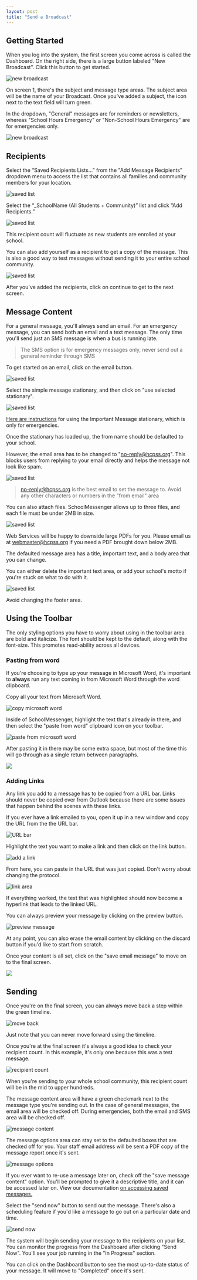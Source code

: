 ```yaml
---
layout: post
title: "Send a Broadcast"
---
```


## Getting Started

When you log into the system, the first screen you come across is called the Dashboard. On the right side, there is a large button labeled "New Broadcast". Click this button to get started.

![new broadcast](/school-messenger-help/images/new-broadcast.png)

On screen 1, there's the subject and message type areas. The subject area will be the name of your Broadcast. Once you've added a subject, the icon next to the text field will turn green.

In the dropdown, "General" messages are for reminders or newsletters, whereas "School Hours Emergency" or "Non-School Hours Emergency" are for emergencies only.

![new broadcast](/school-messenger-help/images/subject-message-type.png)

## Recipients

Select the “Saved Recipients Lists…” from the "Add Message Recipients" dropdown menu to access the list that contains all families and community members for your location.

![saved list](/school-messenger-help/images/access-saved-list.png)

Select the “_SchoolName (All Students + Community)” list and click “Add Recipients.” 

![saved list](/school-messenger-help/images/school-message-list-recipients.png)

This recipient count will fluctuate as new students are enrolled at your school.

You can also add yourself as a recipient to get a copy of the message. This is also a good way to test messages without sending it to your entire school community.

![saved list](/school-messenger-help/images/add-me.png)

After you've added the recipients, click on continue to get to the next screen.

## Message Content

For a general message, you'll always send an email. For an emergency message, you can send both an email and a text message. The only time you'll send just an SMS message is when a bus is running late.

> The SMS option is for emergency messages only, never send out a general reminder through SMS

To get started on an email, click on the email button.

![saved list](/school-messenger-help/images/email-button.png)

Select the simple message stationary, and then click on "use selected stationary".

![saved list](/school-messenger-help/images/simple-message-stationary.png)

<a href="/school-messenger-help/2014/02/17/important-message-stationary.html">Here are instructions</a> for using the Important Message stationary, which is only for emergencies.

Once the stationary has loaded up, the from name should be defaulted to your school. 

However, the email area has to be changed to "no-reply@hcpss.org". This blocks users from replying to your email directly and helps the message not look like spam. 

![saved list](/school-messenger-help/images/subject-from-name.png)

> no-reply@hcpss.org is the best email to set the message to. Avoid any other characters or numbers in the "from email" area

You can also attach files. SchoolMessenger allows up to three files, and each file must be under 2MB in size. 

![saved list](/school-messenger-help/images/attach-files.png)

Web Services will be happy to downside large PDFs for you. Please email us at <a href="mailto:webmaster@hcpss.org">webmaster@hcpss.org</a> if you need a PDF brought down below 2MB.

<a id="message-editing"></a>

The defaulted message area has a title, important text, and a body area that you can change. 

You can either delete the important text area, or add your school's motto if you're stuck on what to do with it.

![saved list](/school-messenger-help/images/default-message-area.png)

Avoid changing the footer area.

## Using the Toolbar

The only styling options you have to worry about using in the toolbar area are bold and italicize. The font should be kept to the default, along with the font-size. This promotes read-ability across all devices. 

### Pasting from word

If you're choosing to type up your message in Microsoft Word, it's important to **always** run any text coming in from Microsoft Word through the word clipboard. 

Copy all your text from Microsoft Word.

![copy microsoft word](/school-messenger-help/images/copy-ms-word.png)

Inside of SchoolMessenger, highlight the text that's already in there, and then select the "paste from word" clipboard icon on your toolbar.

![paste from microsoft word](/school-messenger-help/images/highlight-paste-from-word-2.png)

After pasting it in there may be some extra space, but most of the time this will go through as a single return between paragraphs. 

![](/school-messenger-help/images/editor-extra-space.png)

### Adding Links

Any link you add to a message has to be copied from a URL bar. Links should never be copied over from Outlook because there are some issues that happen behind the scenes with these links.

If you ever have a link emailed to you, open it up in a new window and copy the URL from the the URL bar.

![URL bar](/school-messenger-help/images/URL-bar.png)

Highlight the text you want to make a link and then click on the link button.

![add a link](/school-messenger-help/images/add-link.png)

From here, you can paste in the URL that was just copied. Don't worry about changing the protocol.

![link area](/school-messenger-help/images/link-area.png)

If everything worked, the text that was highlighted should now become a hyperlink that leads to the linked URL.

You can always preview your message by clicking on the preview button.

![preview message](/school-messenger-help/images/preview.png)

At any point, you can also erase the email content by clicking on the discard button if you'd like to start from scratch.

Once your content is all set, click on the "save email message" to move on to the final screen.

![](/school-messenger-help/images/save-discard.png)

## Sending

Once you're on the final screen, you can always move back a step within the green timeline.

![move back](/school-messenger-help/images/moving-around.png)

Just note that you can never move forward using the timeline.

Once you're at the final screen it's always a good idea to check your recipient count. In this example, it's only one because this was a test message. 

![recipient count](/school-messenger-help/images/checking-messages.png)

When you're sending to your whole school community, this recipient count will be in the mid to upper hundreds.

The message content area will have a green checkmark next to the message type you're sending out. In the case of general messages, the email area will be checked off. During emergencies, both the email and SMS area will be checked off.

![message content](/school-messenger-help/images/message-content.png)

The message options area can stay set to the defaulted boxes that are checked off for you. Your staff email address will be sent a PDF copy of the message report once it's sent.

![message options](/school-messenger-help/images/options.png)

If you ever want to re-use a message later on, check off the "save message content" option. You'll be prompted to give it a descriptive title, and it can be accessed later on. View our documentation <a href="/school-messenger-help/2014/02/17/creating-draft-message.html#saved-messages">on accessing saved messages.</a>

Select the "send now" button to send out the message. There's also a scheduling feature if you'd like a message to go out on a particular date and time.

![send now](/school-messenger-help/images/send.png)

The system will begin sending your message to the recipients on your list. You can monitor the progress from the Dashboard after clicking "Send Now". You'll see your job running in the "In Progress" section. 

You can click on the Dashboard button to see the most up-to-date status of your message. It will move to "Completed" once it's sent.